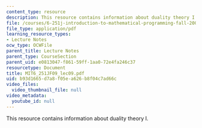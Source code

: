 ```yaml
---
content_type: resource
description: This resource contains information about duality theory I.
file: /courses/6-251j-introduction-to-mathematical-programming-fall-2009/b93d1665d7a8f05ea626b8f04c7ad66c_MIT6_251JF09_lec09.pdf
file_type: application/pdf
learning_resource_types:
- Lecture Notes
ocw_type: OCWFile
parent_title: Lecture Notes
parent_type: CourseSection
parent_uid: e0813047-f861-59ff-1aa0-72e4fa246c37
resourcetype: Document
title: MIT6_251JF09_lec09.pdf
uid: b93d1665-d7a8-f05e-a626-b8f04c7ad66c
video_files:
  video_thumbnail_file: null
video_metadata:
  youtube_id: null
---
```

This resource contains information about duality theory I.

